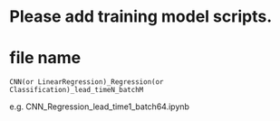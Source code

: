 # Please add training model scripts. 

# file name
```
CNN(or LinearRegression)_Regression(or Classification)_lead_timeN_batchM
```

e.g. CNN_Regression_lead_time1_batch64.ipynb
